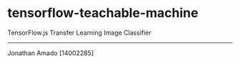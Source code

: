 # tensorflow-teachable-machine
TensorFlow.js Transfer Learning Image Classifier

---

Jonathan Amado [14002285]